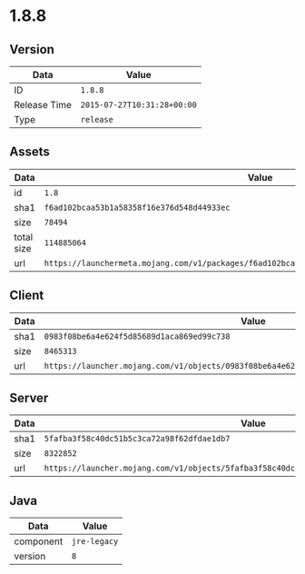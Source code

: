 # 1.8.8

## Version

|**Data**        | **Value**                 |
|----------------|-------------------------|
| ID   | ```1.8.8```   |
| Release Time   | ```2015-07-27T10:31:28+00:00```   |
| Type   | ```release```   |

## Assets

|**Data**        | **Value**                 |
|----------------|-------------------------|
| id   | ```1.8```   |
| sha1   | ```f6ad102bcaa53b1a58358f16e376d548d44933ec```   |
| size   | ```78494```   |
| total size  | ```114885064```  |
| url       | ```https://launchermeta.mojang.com/v1/packages/f6ad102bcaa53b1a58358f16e376d548d44933ec/1.8.json``` |

## Client

|**Data**        | **Value**                 |
|----------------|-------------------------|
| sha1   | ```0983f08be6a4e624f5d85689d1aca869ed99c738```   |
| size   | ```8465313```   |
| url       | ```https://launcher.mojang.com/v1/objects/0983f08be6a4e624f5d85689d1aca869ed99c738/client.jar``` |

## Server

|**Data**        | **Value**                 |
|----------------|-------------------------|
| sha1   | ```5fafba3f58c40dc51b5c3ca72a98f62dfdae1db7```   |
| size   | ```8322852```   |
| url       | ```https://launcher.mojang.com/v1/objects/5fafba3f58c40dc51b5c3ca72a98f62dfdae1db7/server.jar``` |

## Java

|**Data**        | **Value**                 |
|----------------|-------------------------|
| component   | ```jre-legacy```   |
| version   | ```8```   |